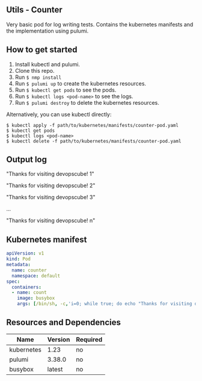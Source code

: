 ## Utils - Counter 

Very basic pod for log writing tests. Contains the kubernetes manifests and the implementation using pulumi.

## How to get started

1. Install kubectl and pulumi.
2. Clone this repo.
3. Run `$ nmp install`
4. Run `$ pulumi up` to create the kubernetes resources.
5. Run `$ kubectl get pods` to see the pods.
6. Run `$ kubectl logs <pod-name>` to see the logs.
7. Run `$ pulumi destroy` to delete the kubernetes resources.

Alternatively, you can use kubectl directly:

```
$ kubectl apply -f path/to/kubernetes/manifests/counter-pod.yaml
$ kubectl get pods
$ kubectl logs <pod-name>
$ kubectl delete -f path/to/kubernetes/manifests/counter-pod.yaml
```

## Output log
"Thanks for visiting devopscube! 1"

"Thanks for visiting devopscube! 2"

"Thanks for visiting devopscube! 3"

...

"Thanks for visiting devopscube! n"


## Kubernetes manifest

``` yaml
apiVersion: v1
kind: Pod
metadata:
  name: counter
  namespace: default
spec:
  containers:
  - name: count
    image: busybox
    args: [/bin/sh, -c,'i=0; while true; do echo "Thanks for visiting devopscube! $i"; i=$((i+1)); sleep 1; done']
```




## Resources and Dependencies

| Name       | Version | Required |
|------------|------|------|
| kubernetes | 1.23 | no |
| pulumi     | 3.38.0 | no |
| busybox    | latest | no |



